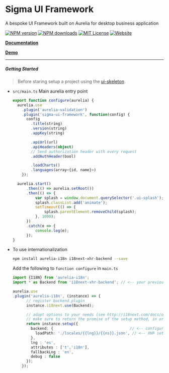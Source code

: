 # Sigma UI Framework

A bespoke UI Framework built on Aurelia for desktop business application


[![NPM version](http://img.shields.io/npm/v/sigma-ui-framework.svg?style=flat)](npm-url) 
[![NPM downloads](http://img.shields.io/npm/dt/sigma-ui-framework.svg?style=flat)](npm-url) 
[![MIT License](http://img.shields.io/badge/license-MIT-blue.svg?style=flat)](license-url)
[![Website](https://img.shields.io/badge/visit-WebSite-orange.svg?style=flat)](http://sigmaframeworks.io)

**[Documentation](http://sigmaframeworks.io/docs/framework)**

**[Demo](http://demo.sigmaframeworks.io/)**

----

##### Getting Started

> Before staring setup a project using the [ui-skeleton](//github.com/sigmaframeworks/sigma-ui-skeleton).


* `src/main.ts` Main aurelia entry point

  ```ts
  export function configure(aurelia) {
    aurelia.use
      .plugin('aurelia-validation')
      .plugin('sigma-ui-framework', function(config) {
        config
          .title(string)
          .version(string)
          .appKey(string)

          .apiUrl(url)
          .apiHeaders(object)
          // Send authorization header with every request
          .addAuthHeader(bool)

          .loadCharts()
          .languages(array<{id, name}>)
      });

    aurelia.start()
    	.then(() => aurelia.setRoot())
    	.then(() => {
    		var splash = window.document.querySelector('.ui-splash');
    		splash.classList.add('animate');
    		setTimeout(() => {
    			splash.parentElement.removeChild(splash);
    		}, 1000);
    	})
    	.catch(e => {
    		console.log(e);
    	});
  }
  ```

* To use internationalization

  ```bash
  npm install aurelia-i18n i18next-xhr-backend --save
  ```

  Add the following to `function configure` in `main.ts`
  ```ts
  import {I18N} from 'aurelia-i18n';
  import * as Backend from 'i18next-xhr-backend'; // <-- your previously installed backend plugin

  aurelia.use
  .plugin('aurelia-i18n', (instance) => {
        // register backend plugin
        instance.i18next.use(Backend);

        // adapt options to your needs (see http://i18next.com/docs/options/)
        // make sure to return the promise of the setup method, in order to guarantee proper loading
        return instance.setup({
          backend: {                                  // <-- configure backend settings
            loadPath: './locales/{{lng}}/{{ns}}.json', // <-- XHR settings for where to get the files from
          },
          lng : 'es',
          attributes : ['t','i18n'],
          fallbackLng : 'en',
          debug : false
        });
      });
    ```

[license-image]: http://img.shields.io/badge/license-MIT-blue.svg?style=flat
[license-url]: LICENSE

[npm-url]: https://npmjs.org/package/sigma-ui-framework
[npm-version-image]: http://img.shields.io/npm/v/sigma-ui-framework.svg?style=flat
[npm-downloads-image]: http://img.shields.io/npm/dm/sigma-ui-framework.svg?style=flat
